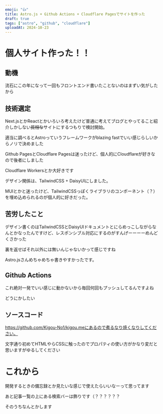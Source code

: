 ```yaml
---
emoji: "👍"
title: Astro.js + Github Actions + Cloudflare Pagesでサイトを作った
draft: true
tags: ["astro", "github", "cloudflare"]
uploadAt: 2024-10-23
---
```

# 個人サイト作った！！

## 動機

流石にこの年になって一回もフロントエンド書いたことないのはまずい気がしたから

## 技術選定

Next.jsとかReactとかいろいろ考えたけど普通に考えてブログとやってること紹介しかしない~~貧相な~~サイトにするつもりで検討開始。

適当に調べるとAstroっていうフレームワークがblazing fastでいい感じらしいからノリで決めました

Github PagesとCloudflare Pagesは迷ったけど、個人的にCloudflareが好きなので後者にしました

Cloudflare Workersとか大好きです

デザイン関係は、TailwindCSS + DaisyUIにしました。

MUIとかと迷ったけど、TailwindCSSっぽくライブラリのコンポーネント（？）を埋め込められるのが個人的に好きだった。

## 苦労したこと

デザイン書くのはTailwindCSSとDaisyUIドキュメントとにらめっこしながらなんとかなったんですけど、レスポンシブル対応にするのがすんげーーーーめんどくさかった

裏を返せばそれ以外には無いんじゃないかって感じですね

Astro.jsさんめちゃめちゃ書きやすかったです。

## Github Actions

これ絶対一発でいい感じに動かないから毎回何回もプッシュしてるんですよね

どうにかしたい

## ソースコード

https://github.com/Kigou-No1/kigou.meにあるので煮るなり焼くなりしてください。

文字通り初めてHTMLやらCSSに触ったのでプロパティの使い方がかなり変だと思いますがゆるしてください

# これから

開発するときの備忘録とか見たいな感じで使えたらいいなーって思ってます

あと記事一覧の上にある検索バーは飾りです（？？？？？？

そのうちなんとかします
